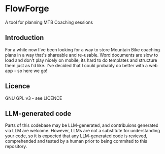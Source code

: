 # FlowForge
A tool for planning MTB Coaching sessions

## Introduction

For a while now I've been looking for a way to store Mountain Bike coaching plans in a way that's shareable and re-usable. Word documents are slow to load and don't play nicely on mobile, its hard to do templates and structure them just as I'd like. I've decided that I could probably do better with a web app - so here we go!

## Licence

GNU GPL v3 - see LICENCE

## LLM-generated code

Parts of this codebase may be LLM-generated, and contribuions generated via LLM are welcome. However, LLMs are not a substitute for understanding your code, so it is expected that any LLM-generated code is revieved, comprehended and tested by a human prior to being commited to this repository.
